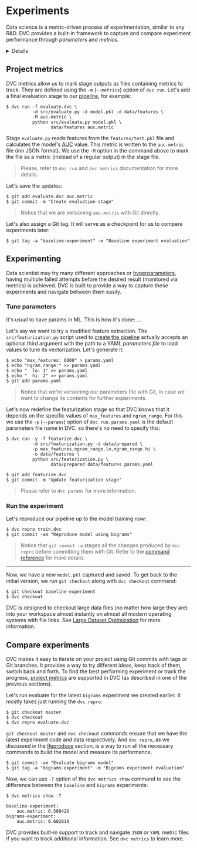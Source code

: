 # Experiments

Data science is a metric-driven process of experimentation, similar to any R&D.
DVC provides a built-in framework to capture and compare experiment performance
through _parameters_ and _metrics_.

<details>

### 👉 Expand to prepare the project

If you just followed through the
[pipelines](/doc/tutorials/get-started/data-pipelines) page of this tutorial,
just make sure you're located in the <abbr>project</abbr> we're building.
Otherwise, run these commands to get the project from Github:

```dvc
$ git clone https://github.com/iterative/example-get-started
$ cd example-get-started
$ git checkout 7-ml-pipeline
$ dvc pull
```

</details>

## Project metrics

DVC metrics allow us to mark stage <abbr>outputs</abbr> as files containing
metrics to track. They are defined using the `-m` (`--metrics`) option of
`dvc run`. Let's add a final evaluation stage to our
[pipeline](/doc/tutorials/get-started/data-pipelines#pipelines), for example:

```dvc
$ dvc run -f evaluate.dvc \
          -d src/evaluate.py -d model.pkl -d data/features \
          -M auc.metric \
          python src/evaluate.py model.pkl \
                 data/features auc.metric
```

Stage `evaluate.py` reads features from the `features/test.pkl` file and
calculates the model's
[AUC](https://towardsdatascience.com/understanding-auc-roc-curve-68b2303cc9c5)
value. This metric is written to the `auc.metric` file (inn JSON format). We use
the `-M` option in the command above to mark the file as a metric (instead of a
regular output) in the stage file.

> Please, refer to `dvc run` and `dvc metrics` documentation for more details.

Let's save the updates:

```dvc
$ git add evaluate.dvc auc.metric
$ git commit -m "Create evaluation stage"
```

> Notice that we are versioning `auc.metric` with Git directly.

Let's also assign a Git tag. It will serve as a checkpoint for us to compare
experiments later:

```dvc
$ git tag -a "baseline-experiment" -m "Baseline experiment evaluation"
```

## Experimenting

Data scientist may try many different approaches or
[hyperparameters](/doc/tutorials/get-started/data-pipelines#parameters), having
multiple failed attempts before the desired result (monitored via metrics) is
achieved. DVC is built to provide a way to capture these experiments and
navigate between them easily.

### Tune parameters

It's usual to have params in ML. This is how it's done: ...

Let's say we want to try a modified feature extraction. The
`src/featurization.py` script used to
[create the pipeline](/doc/tutorials/get-started/data-pipelines#pipelines)
actually accepts an optional third argument with the path to a YAML _parameters
file_ to load values to tune its vectorization. Let's generate it:

```dvc
$ echo "max_features: 6000" > params.yaml
$ echo "ngram_range:" >> params.yaml
$ echo "  lo: 1" >> params.yaml
$ echo "  hi: 2" >> params.yaml
$ git add params.yaml
```

> Notice that we're versioning our parameters file with Git, in case we want to
> change its contents for further experiments.

Let's now redefine the featurization stage so that DVC knows that it depends on
the specific values of `max_features` and `ngram_range`. For this we use the
`-p` (`--params`) option of `dvc run`. `params.yaml` is the default parameters
file name in DVC, so there's no need to specify this:

```dvc
$ dvc run -y -f featurize.dvc \
          -d src/featurization.py -d data/prepared \
          -p max_features,ngram_range.lo,ngram_range.hi \
          -o data/features \
          python src/featurization.py \
                 data/prepared data/features params.yaml

$ git add featurize.dvc
$ git commit -m "Update featurization stage"
```

> Please refer to `dvc params` for more information.

### Run the experiment

Let's reproduce our pipeline up to the model training now:

```dvc
$ dvc repro train.dvc
$ git commit -am "Reproduce model using bigrams"
```

> Notice that `git commit -a` stages all the changes produced by `dvc repro`
> before committing them with Git. Refer to the
> [command reference](https://git-scm.com/docs/git-commit#Documentation/git-commit.txt--a)
> for more details.

---

Now, we have a new `model.pkl` captured and saved. To get back to the initial
version, we run `git checkout` along with `dvc checkout` command:

```dvc
$ git checkout baseline-experiment
$ dvc checkout
```

DVC is designed to checkout large data files (no matter how large they are) into
your <abbr>workspace</abbr> almost instantly on almost all modern operating
systems with file links. See
[Large Dataset Optimization](/doc/user-guide/large-dataset-optimization) for
more information.

## Compare experiments

DVC makes it easy to iterate on your project using Git commits with tags or Git
branches. It provides a way to try different ideas, keep track of them, switch
back and forth. To find the best performing experiment or track the progress,
[project metrics](/doc/command-reference/metrics) are supported in DVC (as
described in one of the previous sections).

Let's run evaluate for the latest `bigrams` experiment we created earlier. It
mostly takes just running the `dvc repro`:

```dvc
$ git checkout master
$ dvc checkout
$ dvc repro evaluate.dvc
```

`git checkout master` and `dvc checkout` commands ensure that we have the latest
experiment code and data respectively. And `dvc repro`, as we discussed in the
[Reproduce](/doc/tutorials/get-started/data-pipelines#reproduce) section, is a
way to run all the necessary commands to build the model and measure its
performance.

```dvc
$ git commit -am "Evaluate bigrams model"
$ git tag -a "bigrams-experiment" -m "Bigrams experiment evaluation"
```

Now, we can use `-T` option of the `dvc metrics show` command to see the
difference between the `baseline` and `bigrams` experiments:

```dvc
$ dvc metrics show -T

baseline-experiment:
    auc.metric: 0.588426
bigrams-experiment:
    auc.metric: 0.602818
```

DVC provides built-in support to track and navigate `JSON` or `YAML` metric
files if you want to track additional information. See `dvc metrics` to learn
more.
